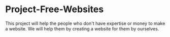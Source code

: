 # Project-Free-Websites
This project will help the people who don't have expertise or money to make a website. We will help them by creating a website for them by ourselves.

